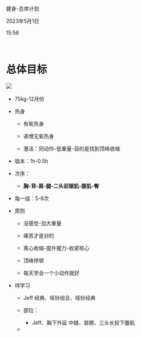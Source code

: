 健身-总体计划

2023年5月1日

15:56

 

**总体目标**
============

![](..\..\..\..\assets\001_健身-总体计划_000.png)

-   75kg-12月份

-   热身

    -   有氧热身

    -   递增无氧热身

    -   激活：同动作-低重量-目的是找到顶峰收缩

-   版本：1h-0.5h

-   次序：

    -   **胸-背-肩-腿-二头前锯肌-腹肌-臀**

-   每一组：5-8次

-   原则

    -   没感觉-加大重量

    -   痛苦才是对的

    -   离心收缩-提升握力-收紧核心

    -   顶峰停顿

    -   每天学会一个小动作就好

-   待学习

    -   Jeff 经典、哑铃综合、哑铃经典

    -   部位：

        -   Jeff、胸下外延 中缝、肩膀、三头长投下腹肌

    -   
